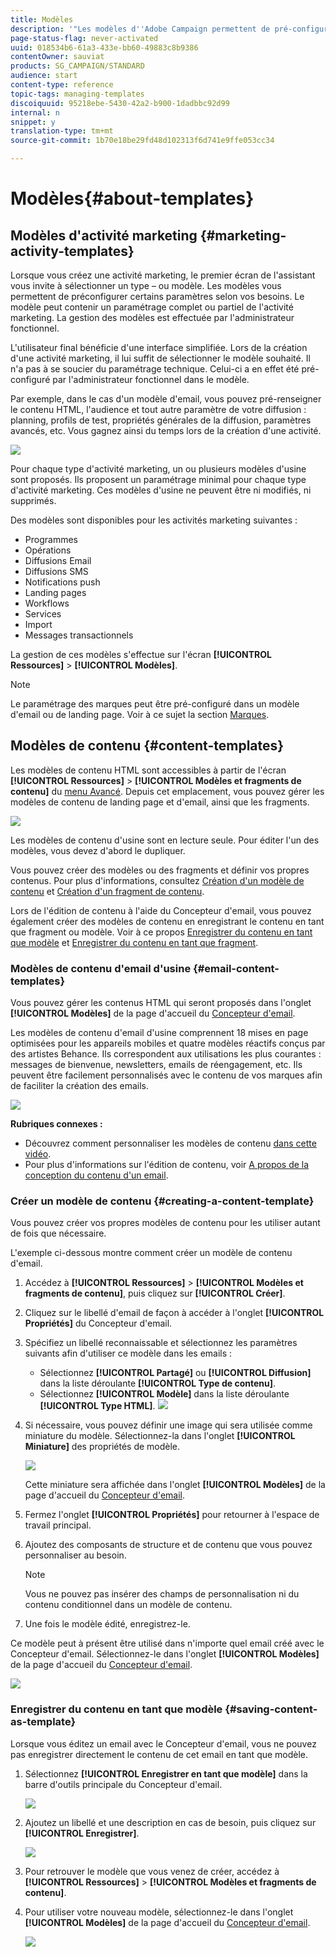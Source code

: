 ```yaml
---
title: Modèles
description: '"Les modèles d''Adobe Campaign permettent de pré-configurer des paramètres selon vos besoins : les modèles peuvent contenir un paramétrage complet ou partiel de l''activité marketing, afin de simplifier l''utilisation d''Adobe Campaign pour les utilisateurs finaux non techniques."'
page-status-flag: never-activated
uuid: 018534b6-61a3-433e-bb60-49883c8b9386
contentOwner: sauviat
products: SG_CAMPAIGN/STANDARD
audience: start
content-type: reference
topic-tags: managing-templates
discoiquuid: 95218ebe-5430-42a2-b900-1dadbbc92d99
internal: n
snippet: y
translation-type: tm+mt
source-git-commit: 1b70e18be29fd48d102313f6d741e9ffe053cc34

---
```



# Modèles{#about-templates}

## Modèles d'activité marketing {#marketing-activity-templates}

Lorsque vous créez une activité marketing, le premier écran de l'assistant vous invite à sélectionner un type – ou modèle. Les modèles vous permettent de préconfigurer certains paramètres selon vos besoins. Le modèle peut contenir un paramétrage complet ou partiel de l'activité marketing. La gestion des modèles est effectuée par l'administrateur fonctionnel.

L'utilisateur final bénéficie d'une interface simplifiée. Lors de la création d'une activité marketing, il lui suffit de sélectionner le modèle souhaité. Il n'a pas à se soucier du paramétrage technique. Celui-ci a en effet été pré-configuré par l'administrateur fonctionnel dans le modèle.

Par exemple, dans le cas d'un modèle d'email, vous pouvez pré-renseigner le contenu HTML, l'audience et tout autre paramètre de votre diffusion : planning, profils de test, propriétés générales de la diffusion, paramètres avancés, etc. Vous gagnez ainsi du temps lors de la création d'une activité.

![](assets/template_1.png)

Pour chaque type d'activité marketing, un ou plusieurs modèles d'usine sont proposés. Ils proposent un paramétrage minimal pour chaque type d'activité marketing. Ces modèles d'usine ne peuvent être ni modifiés, ni supprimés.

Des modèles sont disponibles pour les activités marketing suivantes :

* Programmes
* Opérations
* Diffusions Email
* Diffusions SMS
* Notifications push
* Landing pages
* Workflows
* Services
* Import
* Messages transactionnels

La gestion de ces modèles s'effectue sur l'écran **[!UICONTROL Ressources]** &gt; **[!UICONTROL Modèles]**.

>[!NOTE]
>
>Le paramétrage des marques peut être pré-configuré dans un modèle d'email ou de landing page. Voir à ce sujet la section [Marques](../../administration/using/branding.md).

## Modèles de contenu {#content-templates}

Les modèles de contenu HTML sont accessibles à partir de l'écran **[!UICONTROL Ressources]** &gt; **[!UICONTROL Modèles et fragments de contenu]** du [menu Avancé](../../start/using/interface-description.md#advanced-menu). Depuis cet emplacement, vous pouvez gérer les modèles de contenu de landing page et d'email, ainsi que les fragments.

![](assets/content_templates_list.png)

Les modèles de contenu d'usine sont en lecture seule. Pour éditer l'un des modèles, vous devez d'abord le dupliquer.

Vous pouvez créer des modèles ou des fragments et définir vos propres contenus. Pour plus d'informations, consultez [Création d'un modèle de contenu](#creating-a-content-template) et [Création d'un fragment de contenu](../../designing/using/using-reusable-content.md#creating-a-content-fragment).

Lors de l'édition de contenu à l'aide du Concepteur d'email, vous pouvez également créer des modèles de contenu en enregistrant le contenu en tant que fragment ou modèle. Voir à ce propos [Enregistrer du contenu en tant que modèle](#saving-content-as-template) et [Enregistrer du contenu en tant que fragment](../../designing/using/using-reusable-content.md#saving-content-as-a-fragment).

### Modèles de contenu d'email d'usine {#email-content-templates}

Vous pouvez gérer les contenus HTML qui seront proposés dans l'onglet **[!UICONTROL Modèles]** de la page d'accueil du [Concepteur d'email](../../designing/using/designing-content-in-adobe-campaign.md).

Les modèles de contenu d'email d'usine comprennent 18 mises en page optimisées pour les appareils mobiles et quatre modèles réactifs conçus par des artistes Behance. Ils correspondent aux utilisations les plus courantes : messages de bienvenue, newsletters, emails de réengagement, etc. Ils peuvent être facilement personnalisés avec le contenu de vos marques afin de faciliter la création des emails.

![](assets/content_templates.png)

**Rubriques connexes :**

* Découvrez comment personnaliser les modèles de contenu [dans cette vidéo](https://helpx.adobe.com/campaign/kt/acs/using/acs-email_content_templates-feature-video-use.html).
* Pour plus d'informations sur l'édition de contenu, voir [A propos de la conception du contenu d'un email](../../designing/using/designing-content-in-adobe-campaign.md).

### Créer un modèle de contenu {#creating-a-content-template}

Vous pouvez créer vos propres modèles de contenu pour les utiliser autant de fois que nécessaire.

L'exemple ci-dessous montre comment créer un modèle de contenu d'email.

1. Accédez à **[!UICONTROL Ressources]** &gt; **[!UICONTROL Modèles et fragments de contenu]**, puis cliquez sur **[!UICONTROL Créer]**.
1. Cliquez sur le libellé d'email de façon à accéder à l'onglet **[!UICONTROL Propriétés]** du Concepteur d'email.
1. Spécifiez un libellé reconnaissable et sélectionnez les paramètres suivants afin d'utiliser ce modèle dans les emails :

   * Sélectionnez **[!UICONTROL Partagé]** ou **[!UICONTROL Diffusion]** dans la liste déroulante **[!UICONTROL Type de contenu]**.
   * Sélectionnez **[!UICONTROL Modèle]** dans la liste déroulante **[!UICONTROL Type HTML]**.
   ![](assets/email_designer_create-template.png)

1. Si nécessaire, vous pouvez définir une image qui sera utilisée comme miniature du modèle. Sélectionnez-la dans l'onglet **[!UICONTROL Miniature]** des propriétés de modèle.

   ![](assets/email_designer_create-template_thumbnail.png)

   Cette miniature sera affichée dans l'onglet **[!UICONTROL Modèles]** de la page d'accueil du [Concepteur d'email](../../designing/using/designing-content-in-adobe-campaign.md).

1. Fermez l'onglet **[!UICONTROL Propriétés]** pour retourner à l'espace de travail principal.
1. Ajoutez des composants de structure et de contenu que vous pouvez personnaliser au besoin.
   >[!NOTE]
   >
   > Vous ne pouvez pas insérer des champs de personnalisation ni du contenu conditionnel dans un modèle de contenu.
1. Une fois le modèle édité, enregistrez-le.

Ce modèle peut à présent être utilisé dans n'importe quel email créé avec le Concepteur d'email. Sélectionnez-le dans l'onglet **[!UICONTROL Modèles]** de la page d'accueil du [Concepteur d'email](../../designing/using/designing-content-in-adobe-campaign.md).

![](assets/content_template_new.png)

### Enregistrer du contenu en tant que modèle {#saving-content-as-template}

Lorsque vous éditez un email avec le Concepteur d'email, vous ne pouvez pas enregistrer directement le contenu de cet email en tant que modèle.

<!--[!CAUTION]
>
>You cannot save as template a structure containing personalization fields or dynamic content.-->

1. Sélectionnez **[!UICONTROL Enregistrer en tant que modèle]** dans la barre d'outils principale du Concepteur d'email.

   ![](assets/email_designer_save-as-template.png)

1. Ajoutez un libellé et une description en cas de besoin, puis cliquez sur **[!UICONTROL Enregistrer]**.

   ![](assets/email_designer_save-as-template_creation.png)

1. Pour retrouver le modèle que vous venez de créer, accédez à **[!UICONTROL Ressources]** &gt; **[!UICONTROL Modèles et fragments de contenu]**.

1. Pour utiliser votre nouveau modèle, sélectionnez-le dans l'onglet **[!UICONTROL Modèles]** de la page d'accueil du [Concepteur d'email](../../designing/using/designing-content-in-adobe-campaign.md).

   ![](assets/content_template_new.png)

